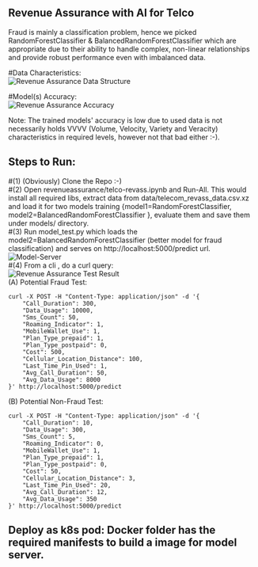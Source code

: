 ## Revenue Assurance with AI for Telco 
Fraud is mainly a classification problem, hence we picked RandomForestClassifier & BalancedRandomForestClassifier which are  appropriate due to their ability to handle complex, non-linear relationships and provide robust performance even with imbalanced data. <br>

#Data Characteristics:<br>
![Revenue Assurance Data Structure](https://raw.githubusercontent.com/fenar/etc-ai-wrx/main/revenueassurance/data/rev_ass_data.png)<br>

#Model(s) Accuracy:<br>
![Revenue Assurance Accuracy](https://raw.githubusercontent.com/fenar/etc-ai-wrx/main/revenueassurance/data/rev_ass_models_accuracy.png)<br>

Note: The trained models' accuracy is low due to used data is not necessarily holds VVVV (Volume, Velocity, Variety and Veracity) characteristics in required levels, however not that bad either :-). 

## Steps to Run:<br>
#(1) (Obviously) Clone the Repo :-)  <br>
#(2) Open revenueassurance/telco-revass.ipynb and Run-All. This would install all required libs, extract data from data/telecom_revass_data.csv.xz and load it for two models training {model1=RandomForestClassifier, model2=BalancedRandomForestClassifier }, evaluate them and save them under models/ directory. <br>
#(3) Run model_test.py which loads the model2=BalancedRandomForestClassifier (better model for fraud classification) and serves on http://localhost:5000/predict url. <br>
![Model-Server](https://raw.githubusercontent.com/fenar/etc-ai-wrx/main/revenueassurance/data/modelserver.png)<br>
#(4) From a cli , do a curl query: <br>
![Revenue Assurance Test Result](https://raw.githubusercontent.com/fenar/etc-ai-wrx/main/revenueassurance/data/testresult.png)<br>
(A) Potential Fraud Test: <br>
```
curl -X POST -H "Content-Type: application/json" -d '{
    "Call_Duration": 300,
    "Data_Usage": 10000,
    "Sms_Count": 50,
    "Roaming_Indicator": 1,
    "MobileWallet_Use": 1,
    "Plan_Type_prepaid": 1,
    "Plan_Type_postpaid": 0,
    "Cost": 500,
    "Cellular_Location_Distance": 100,
    "Last_Time_Pin_Used": 1, 
    "Avg_Call_Duration": 50,
    "Avg_Data_Usage": 8000
}' http://localhost:5000/predict
```
(B) Potential Non-Fraud Test: <br>
```
curl -X POST -H "Content-Type: application/json" -d '{
    "Call_Duration": 10,
    "Data_Usage": 300,
    "Sms_Count": 5,
    "Roaming_Indicator": 0,
    "MobileWallet_Use": 1,
    "Plan_Type_prepaid": 1,
    "Plan_Type_postpaid": 0,
    "Cost": 50,
    "Cellular_Location_Distance": 3,
    "Last_Time_Pin_Used": 20,
    "Avg_Call_Duration": 12,
    "Avg_Data_Usage": 350
}' http://localhost:5000/predict
```
## Deploy as k8s pod: Docker folder has the required manifests to build a image for model server.
